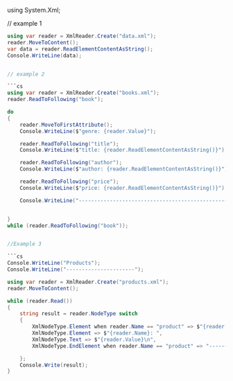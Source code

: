using System.Xml;

// example 1 

```cs
using var reader = XmlReader.Create("data.xml");
reader.MoveToContent();
var data = reader.ReadElementContentAsString();
Console.WriteLine(data);


// example 2

```cs
using var reader = XmlReader.Create("books.xml");
reader.ReadToFollowing("book");

do
{
    reader.MoveToFirstAttribute();
    Console.WriteLine($"genre: {reader.Value}");

    reader.ReadToFollowing("title");
    Console.WriteLine($"title: {reader.ReadElementContentAsString()}");

    reader.ReadToFollowing("author");
    Console.WriteLine($"author: {reader.ReadElementContentAsString()}");

    reader.ReadToFollowing("price");
    Console.WriteLine($"price: {reader.ReadElementContentAsString()}");

    Console.WriteLine("-------------------------------------------------");


}
while (reader.ReadToFollowing("book"));


//Example 3

```cs
Console.WriteLine("Products");
Console.WriteLine("----------------------");

using var reader = XmlReader.Create("products.xml");
reader.MoveToContent();

while (reader.Read())
{
    string result = reader.NodeType switch
    {
        XmlNodeType.Element when reader.Name == "product" => $"{reader.Name}\n",
        XmlNodeType.Element => $"{reader.Name}: ",
        XmlNodeType.Text => $"{reader.Value}\n",
        XmlNodeType.EndElement when reader.Name == "product" => "-------------------\n", _ => ""

    };
    Console.Write(result);
}

